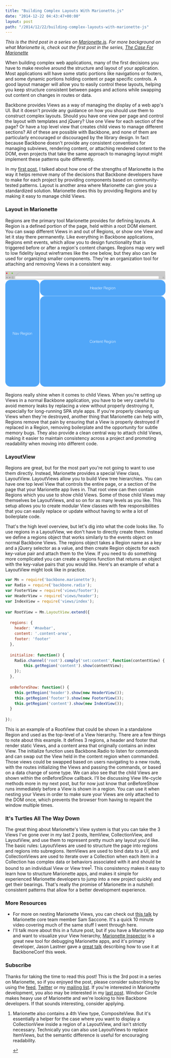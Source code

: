 ```yaml
---
title: "Building Complex Layouts With Marionette.js"
date: "2014-12-22 04:43:47+00:00"
layout: post
path: "/2014/12/22/building-complex-layouts-with-marionette-js"
---
```


*This is the third post in a series on [Marionette.js][marionette].  For more background on what Marionette is, check out the first post in the series, [The Case For Marionette][caseformarionette]*

When building complex web applications, many of the first decisions you have to make revolve around the structure and layout of your application. Most applications will have some static portions like navigations or footers, and some dynamic portions holding content or page specific controls.  A good layout manager will allow you to easily control these layouts, helping you keep structure consistent between pages and actions while swapping out content on changes in routes or data.  

Backbone provides Views as a way of managing the display of a web app's UI.  But it doesn't provide any guidance on how you should use them to construct complex layouts.  Should you have one view per page and control the layout with templates and jQuery?  Use one View for each section of the page?  Or have a top level view that creates child views to manage different sections?  All of these are possible with Backbone, and none of them are particularly encouraged or discouraged by the library design.  In fact because Backbone doesn't provide any consistent conventions for managing subviews, rendering content, or attaching rendered content to the DOM, even projects that take the same approach to managing layout might implement these patterns quite differently.

In my [first post][caseformarionette], I talked about how one of the strengths of Marionette is the way it helps remove many of the decisions that Backbone developers have to make for each project by providing components based on community-tested patterns.  Layout is another area where Marionette can give you a standardized solution.  Marionette does this by providing Regions and by making it easy to manage child Views.


### Layout in Marionette

Regions are the primary tool Marionette provides for defining layouts.  A Region is a defined portion of the page, held within a root DOM element. You can swap different Views in and out of Regions, or show one View and let it stay there permanently.  Like everything in Backbone applications, Regions emit events, which allow you to design functionality that is triggered before or after a region's content changes.  Regions map very well to low fidelity layout wireframes like the one below, but they also can be used for organizing smaller components.  They're an organization tool for attaching and removing Views in a consistent way.

![Regions image](/posts/images/marionette_regions-1.png)

Regions really shine when it comes to child Views.  When you're setting up Views in a normal Backbone application, you have to be very careful to avoid memory leaks by replacing a view without properly destroying it, especially for long-running SPA style apps. If you're properly cleaning up Views when they're destroyed, another thing that Marionette can help with, Regions remove that pain by ensuring that a View is properly destroyed if replaced in a Region, removing boilerplate and the opportunity for subtle memory bugs.  They also provide a clean central way to attach child Views, making it easier to maintain consistency across a project and promoting readability when moving into different code.

### LayoutView

Regions are great, but for the most part you're not going to want to use them directly.  Instead, Marionette provides a special View class, LayoutView.  LayoutViews allow you to build View tree hierarchies.  You can have one top level View that controls the entire page, or a section of the page that your Marionette app lives in.  That root view can then contain Regions which you use to show child Views.  Some of those child Views may themselves be LayoutViews, and so on for as many levels as you like.  This setup allows you to create modular View classes with few responsibilities that you can easily replace or update without having to write a lot of boilerplate code.

That's the high level overview, but let's dig into what the code looks like.  To use regions in a LayoutView, we don't have to directly create them.  Instead we define a regions object that works similarly to the events object on normal Backbone Views.  The regions object takes a Region name as a key and a jQuery selector as a value, and then create Region objects for each key-value pair and attach them to the View.  If you need to do something more complicated you can create a regions function that returns an object with the key-value pairs that you would like.  Here's an example of what a LayoutView might look like in practice.

```javascript
var Mn = require('backbone.marionette');
var Radio = require('backbone.radio');
var FooterView = require('views/footer');
var HeaderView = require('views/header');
var IndexView = require('views/index');

var RootView = Mn.LayoutView.extend({

  regions: {
    header: '#navbar',
    content: '.content-area',
    footer: 'footer'
  },

  initialize: function() {
    Radio.channel('root').comply('set:content',function(contentView) {
        this.getRegion('content').show(contentView);
    });
  },

  onBeforeShow: function() {
    this.getRegion('header').show(new HeaderView());
    this.getRegion('footer').show(new FooterView());
    this.getRegion('content').show(new IndexView());
  }

});

```

This is an example of a RootView that could be shown in a standalone Region and used as the top-level of a View hierarchy.  There are a few things to note about this example.  It defines 3 regions, a header and footer that render static Views, and a content area that originally contains an index View.  The initialize function uses Backbone.Radio to listen for commands and can swap out the View held in the content region when commanded. Those views could be swapped based on users navigating to a new route, with the routes initializing the Views and passing the commands, or based on a data change of some type.  We can also see that the child Views are shown within the onBeforeShow callback.  I'll be discussing View life-cycle methods more in my next post, but for now just know that onBeforeShow runs immediately before a View is shown in a region.  You can use it when nesting your Views in order to make sure your Views are only attached to the DOM once, which prevents the browser from having to repaint the window multiple times.


### It's Turtles All The Way Down

The great thing about Marionette's View system is that you can take the 3 Views I've gone over in my last 2 posts, ItemView, CollectionView, and LayoutView, and use them to represent pretty much any layout you'd like.  The basic rules: LayoutViews are used to structure the page into regions and regions into subregions. ItemViews are used to bind data to a UI, and CollectionViews are used to iterate over a Collection when each item in a Collection has complex data or behaviors associated with it and should be bound to an individual View or View tree<sup id="fnref:1">[1](#fn:1)</sup>. This consistency makes it easy to learn how to structure Marionette apps, and makes it simple for experienced Marionette developers to jump into a new project quickly and get their bearings.  That's really the promise of Marionette in a nutshell: consistent patterns that allow for a better development experience.


### More Resources

- For more on nesting Marionette Views, you can check out [this talk][nestingvideo] by Marionette core team member Sam Saccone.  It's a quick 10 minute video covering much of the same stuff I went through here.
- I'll talk more about this in a future post, but if you have a Marionette app and want to visualize your View hierarchy, [Marionette Inspector][inspector] is a great new tool for debugging Marionette apps, and it's primary developer, Jason Lastner gave a [great talk][inspectortalk] describing how to use it at BackboneConf this week.



### Subscribe

Thanks for taking the time to read this post!  This is the 3rd post in a series on Marionette, so if you enjoyed the post, please consider subscribing by using the [feed](http://feedpress.me/benmccormick), [Twitter](http://twitter.com/benmccormickorg) or my [mailing list](http://eepurl.com/WFYon). If you're interested in Marionette development, you also may be interested in my [last post][jobpost]. Windsor Circle makes heavy use of Marionette and we're looking to hire Backbone developers.  If that sounds interesting, consider applying.




<div class="footnotes">
<ol>
    <li class="footnote" id="fn:1">
        <p>
        Marionette also contains a 4th View type, CompositeView.  But it's essentially a helper for the case where you want to display a CollectionView inside a region of a LayoutView, and isn't strictly necessary.  Technically you can also use LayoutViews to replace ItemViews, but the semantic difference is useful for encouraging readability.
        </p>
        <a href="#fnref:1" title="return to article"> ↩</a></p>
    </li>
</ol>
</div>

[marionette]: http://marionettejs.com/
[bindingdata]: http://benmccormick.org/2014/12/10/marionette-explained-connecting-your-data-to-your-views/
[caseformarionette]: http://benmccormick.org/2014/12/02/the-case-for-marionette-js/
[nestingvideo]: https://www.youtube.com/watch?v=CTr-tTwRH3o
[inspector]: https://github.com/marionettejs/marionette.inspector
[inspectortalk]: https://www.youtube.com/watch?v=jbGm3mJXh_s
[jobpost]: http://benmccormick.org/2014/12/18/come-build-with-me/

